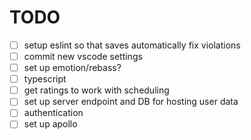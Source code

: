 # TODO

- [ ] setup eslint so that saves automatically fix violations
- [ ] commit new vscode settings
- [ ] set up emotion/rebass?
- [ ] typescript
- [ ] get ratings to work with scheduling
- [ ] set up server endpoint and DB for hosting user data
- [ ] authentication
- [ ] set up apollo
